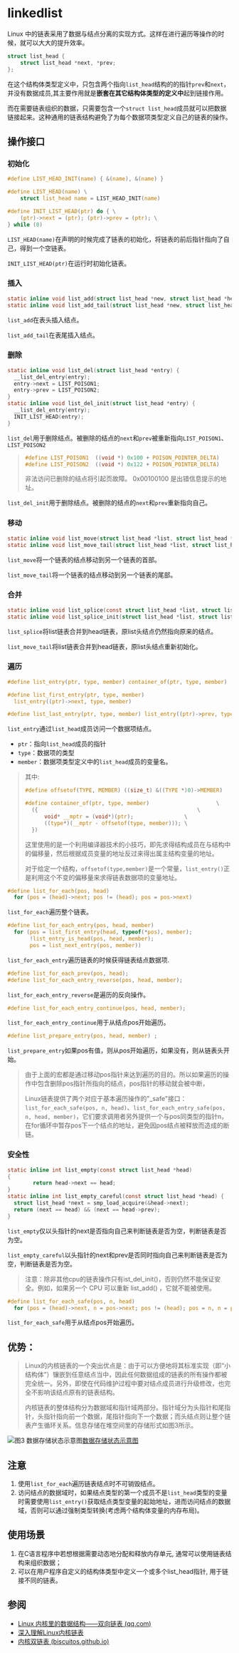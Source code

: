 # linkedlist

Linux 中的链表采用了数据与结点分离的实现方式。这样在进行遍历等操作的时候，就可以大大的提升效率。

```c
struct list_head {
	struct list_head *next, *prev;
};
```

在这个结构体类型定义中，只包含两个指向`list_head`结构的的指针`prev`和`next`，并没有数据成员,其主要作用就是**嵌套在其它结构体类型的定义中**起到链接作用。

而在需要链表组织的数据，只需要包含一个`struct list_head`成员就可以把数据链接起来。这种通用的链表结构避免了为每个数据项类型定义自己的链表的操作。

## 操作接口

### 初始化

```c
#define LIST_HEAD_INIT(name) { &(name), &(name) }

#define LIST_HEAD(name) \
	struct list_head name = LIST_HEAD_INIT(name)

#define INIT_LIST_HEAD(ptr) do { \
    (ptr)->next = (ptr); (ptr)->prev = (ptr); \
} while (0)
```

`LIST_HEAD(name)`在声明的时候完成了链表的初始化，将链表的前后指针指向了自己，得到一个空链表。

`INIT_LIST_HEAD(ptr)`在运行时初始化链表。

### 插入

```c
static inline void list_add(struct list_head *new, struct list_head *head);
static inline void list_add_tail(struct list_head *new, struct list_head *head);
```

`list_add`在表头插入结点。

`list_add_tail`在表尾插入结点。

### 删除

```c
static inline void list_del(struct list_head *entry) {
  __list_del_entry(entry);
  entry->next = LIST_POISON1;
  entry->prev = LIST_POISON2;
}
static inline void list_del_init(struct list_head *entry) {
  __list_del_entry(entry);
  INIT_LIST_HEAD(entry);
}
```

`list_del`用于删除结点。被删除的结点的`next`和`prev`被重新指向`LIST_POISON1`、`LIST_POISON2`

> ```c
> #define LIST_POISON1  ((void *) 0x100 + POISON_POINTER_DELTA)
> #define LIST_POISON2  ((void *) 0x122 + POISON_POINTER_DELTA)
> ```
>
> 非法访问已删除的结点将引起页故障。 0x00100100 是出错信息提示的地址。

`list_del_init`用于删除结点。被删除的结点的`next`和`prev`重新指向自己。

### 移动

```c
static inline void list_move(struct list_head *list, struct list_head *head);
static inline void list_move_tail(struct list_head *list, struct list_head *head);
```

`list_move`将一个链表的结点移动到另一个链表的首部。

`list_move_tail`将一个链表的结点移动到另一个链表的尾部。

### 合并

```c
static inline void list_splice(const struct list_head *list, struct list_head *head);
static inline void list_splice_init(struct list_head *list, struct list_head *head);
```

`list_splice`将list链表合并到head链表，原list头结点仍然指向原来的结点。

`list_move_tail`将list链表合并到head链表，原list头结点重新初始化。

### 遍历

```c
#define list_entry(ptr, type, member) container_of(ptr, type, member)

#define list_first_entry(ptr, type, member)                                    \
  list_entry((ptr)->next, type, member)

#define list_last_entry(ptr, type, member) list_entry((ptr)->prev, type, member)

```

`list_entry`通过`list_head`成员访问一个数据项结点。

- `ptr`：指向`list_head`成员的指针
- `type`：数据项的类型
- `member`：数据项类型定义中的`list_head`成员的变量名。

> 其中:
>
> ```c
> #define offsetof(TYPE, MEMBER) ((size_t) &((TYPE *)0)->MEMBER)
> 
> #define container_of(ptr, type, member)                     \
> 	({                                                  \
> 		void* __mptr = (void*)(ptr);                \
> 		((type*)(__mptr - offsetof(type, member))); \
> 	})
> ```
>
> 这里使用的是一个利用编译器技术的小技巧，即先求得结构成员在与结构中的偏移量，然后根据成员变量的地址反过来得出属主结构变量的地址。
>
> 对于给定一个结构，`offsetof(type,member)`是一个常量，`list_entry()`正是利用这个不变的偏移量来求得链表数据项的变量地址。

```c
#define list_for_each(pos, head)                                               \
  for (pos = (head)->next; pos != (head); pos = pos->next)
```

`list_for_each`遍历整个链表。

```c
#define list_for_each_entry(pos, head, member)                                 \
  for (pos = list_first_entry(head, typeof(*pos), member);                     \
       !list_entry_is_head(pos, head, member);                                 \
       pos = list_next_entry(pos, member))
```

`list_for_each_entry`遍历链表的时候获得链表结点数据项.

```c
#define list_for_each_prev(pos, head);
#define list_for_each_entry_reverse(pos, head, member);

```

`list_for_each_entry_reverse`是遍历的反向操作。

```c
#define list_for_each_entry_continue(pos, head, member);
```

`list_for_each_entry_continue`用于从结点pos开始遍历。

```c
#define list_prepare_entry(pos, head, member) ;
```

`list_prepare_entry`如果pos有值，则从pos开始遍历，如果没有，则从链表头开始。

> 由于上面的宏都是通过移动pos指针来达到遍历的目的。所以如果遍历的操作中包含删除pos指针所指向的结点，pos指针的移动就会被中断，
>
> Linux链表提供了两个对应于基本遍历操作的"_safe"接口：`list_for_each_safe(pos, n, head)`、`list_for_each_entry_safe(pos, n, head, member)`，它们要求调用者另外提供一个与pos同类型的指针n，在for循环中暂存pos下一个结点的地址，避免因pos结点被释放而造成的断链。

### 安全性

```c
static inline int list_empty(const struct list_head *head)
{
        return head->next == head;
}
static inline int list_empty_careful(const struct list_head *head) {
  struct list_head *next = smp_load_acquire(&head->next);
  return (next == head) && (next == head->prev);
}
```

`list_empty`仅以头指针的next是否指向自己来判断链表是否为空，判断链表是否为空。

`list_empty_careful`以头指针的next和prev是否同时指向自己来判断链表是否为空，判断链表是否为空。

> 注意：除非其他cpu的链表操作只有ist_del_init()，否则仍然不能保证安全。例如，如果另一个 CPU 可以重新 list_add() ，它就不能被使用。

```c
#define list_for_each_safe(pos, n, head)                                       \
  for (pos = (head)->next, n = pos->next; pos != (head); pos = n, n = pos->next)

```

`list_for_each_safe`用于从结点pos开始遍历。



## 优势：

> Linux的内核链表的一个突出优点是：由于可以方便地将其标准实现（即“小结构体”）镶嵌到任意结点当中，因此任何数据组成的链表的所有操作都被完全统一。另外，即使在代码维护过程中要对结点成员进行升级修改，也完全不影响该结点原有的链表结构。
>
> 内核链表的整体结构分为数据域和指针域两部分。指针域分为头指针和尾指针，头指针指向前一个数据，尾指针指向下一个数据；而头结点则让整个链表产生循环关系。信息存储在堆空间里的存储形式如图3所示。

![图3 数据存储状态示意图](https://p3-juejin.byteimg.com/tos-cn-i-k3u1fbpfcp/5b7160be899b47f39259c3316165e9ff~tplv-k3u1fbpfcp-zoom-1.image)[数据存储状态示意图](https://link.juejin.cn/?target=https%3A%2F%2Fkns.cnki.net%2FKXReader%2FDetail%2FGetImg%3Ffilename%3Dimages%2FELEW202102075_01800.jpg%26uid%3DWEEvREcwSlJHSldTTEYzVTFPU25OeDA5Nnhqck1sYUg4YWpTNFhubDdoTT0%3D%249A4hF_YAuvQ5obgVAqNKPCYcEjKensW4IQMovwHtwkF4VYPoHbKxJw!!)

## 注意

1.  使用`list_for_each`遍历链表结点时不可销毁结点。
2. 访问结点的数据域时，如果结点类型的第一个成员不是`list_head`类型的变量时需要使用`list_entry()`获取结点类型变量的起始地址，进而访问结点的数据域，否则可以通过强制类型转换(考虑两个结构体变量的内存布局)。

## 使用场景

1. 在C语言程序中若想根据需要动态地分配和释放内存单元, 通常可以使用链表结构来组织数据；
2. 可以在用户程序自定义的结构体类型中定义一个或多个list_head指针, 用于链接不同的链表。

## 参阅

- [Linux 内核里的数据结构——双向链表 (qq.com)](https://mp.weixin.qq.com/s/AUHiQlYfKigiAXpYyMEMBw)
- [深入理解Linux内核链表](https://mp.weixin.qq.com/s/VavjKQmfsXR-0dFccBuf9Q)
- [内核双链表 (biscuitos.github.io)](https://biscuitos.github.io/blog/LIST/)

